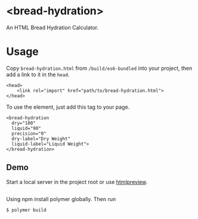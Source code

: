 # \<bread-hydration\>

An HTML Bread Hydration Calculator.

# Usage

Copy `bread-hydration.html` from `/build/es6-bundled` into your project, then add a link to it in the `head`.

```
<head>
    <link rel="import" href="path/to/bread-hydration.html">
</head>
```

To use the element, just add this tag to your page.

```
<bread-hydration
  dry="100"
  liquid="90"
  precision="0"
  dry-label="Dry Weight"
  liquid-label="Liquid Weight">
</bread-hydration>
```

## Demo

Start a local server in the project root or use <a href="https://htmlpreview.github.io/?https://github.com/dgendill/html-bread-hydration/blob/master/demo/index.html">htmlpreview</a>.

## 

Using npm install polymer globally. Then run 

```
$ polymer build
```